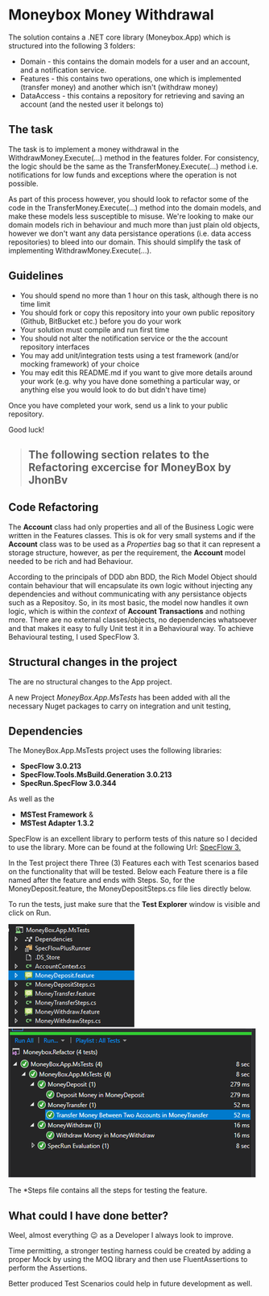 # Moneybox Money Withdrawal

The solution contains a .NET core library (Moneybox.App) which is structured into the following 3 folders:

* Domain - this contains the domain models for a user and an account, and a notification service.
* Features - this contains two operations, one which is implemented (transfer money) and another which isn't (withdraw money)
* DataAccess - this contains a repository for retrieving and saving an account (and the nested user it belongs to)

## The task

The task is to implement a money withdrawal in the WithdrawMoney.Execute(...) method in the features folder. For consistency, the logic should be the same as the TransferMoney.Execute(...) method i.e. notifications for low funds and exceptions where the operation is not possible.

As part of this process however, you should look to refactor some of the code in the TransferMoney.Execute(...) method into the domain models, and make these models less susceptible to misuse. We're looking to make our domain models rich in behaviour and much more than just plain old objects, however we don't want any data persistance operations (i.e. data access repositories) to bleed into our domain. This should simplify the task of implementing WithdrawMoney.Execute(...).

## Guidelines

* You should spend no more than 1 hour on this task, although there is no time limit
* You should fork or copy this repository into your own public repository (Github, BitBucket etc.) before you do your work
* Your solution must compile and run first time
* You should not alter the notification service or the the account repository interfaces
* You may add unit/integration tests using a test framework (and/or mocking framework) of your choice
* You may edit this README.md if you want to give more details around your work (e.g. why you have done something a particular way, or anything else you would look to do but didn't have time)

Once you have completed your work, send us a link to your public repository.

Good luck!
>
> ## The following section relates to the Refactoring excercise for MoneyBox by JhonBv
>
## Code Refactoring

The **Account** class had only properties and all of the Business Logic were written in the Features classes. This is ok for very small systems and if the **Account** class was to be used as a *Properties* bag so that it can represent a storage structure, however, as per the requirement, the **Account** model needed to be rich and had Behaviour.

According to the principals of DDD abn BDD, the Rich Model Object should contain behaviour that will encapsulate its own logic without injecting any dependencies and without communicating with any persistance objects such as a Repositoy. So, in its most basic, the model now handles it own logic, which is within the *context* of **Account Transactions** and nothing more. There are no external classes/objects, no dependencies whatsoever and that makes it easy to fully Unit test it in a Behavioural way. To achieve Behavioural testing, I used SpecFlow 3.

## Structural changes in the project
The are no structural changes to the App project.

A new Project *MoneyBox.App.MsTests* has been added with all the necessary Nuget packages to carry on integration and unit testing,

## Dependencies
The MoneyBox.App.MsTests project uses the following libraries:

 * **SpecFlow 3.0.213**
 * **SpecFlow.Tools.MsBuild.Generation 3.0.213**
 * **SpecRun.SpecFlow 3.0.344**

As well as the

* **MSTest Framework** &
* **MSTest Adapter 1.3.2**

SpecFlow is an excellent library to perform tests of this nature so I decided to use the library. More can be found at the following Url: [SpecFlow 3.](https://specflow.org/getting-started/)



In the Test project there Three (3) Features each with Test scenarios based on the functionality that will be tested.
Below each Feature there is a file named after the feature and ends with Steps. So, for the MoneyDeposit.feature, the MoneyDepositSteps.cs file lies directly below.

To run the tests, just make sure that the **Test Explorer** window is visible and click on Run.

![Features and Steps](https://github.com/JhonBv/moneybox-withdrawal/blob/master/TestFeatures.png)
![Test Results](https://github.com/JhonBv/moneybox-withdrawal/blob/master/PassedTests.PNG)

The *Steps file contains all the steps for testing the feature.

## What could I have done better?
Weel, almost everything :wink: as a Developer I always look to improve.

Time permitting, a stronger testing harness could be created by adding a proper Mock<Accounts> by using the MOQ library and then use FluentAssertions to perform the Assertions.

Better produced Test Scenarios could help in future development as well.
